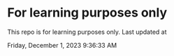 # For learning purposes only
This repo is for learning purposes only.
Last updated at

Friday, December 1, 2023 9:36:33 AM

